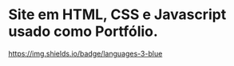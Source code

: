 # Site em HTML, CSS e Javascript usado como Portfólio.

https://img.shields.io/badge/languages-3-blue
